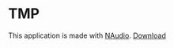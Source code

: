 # TMP
This application is made with [NAudio](https://github.com/naudio/NAudio).
[Download](https://drive.google.com/drive/folders/1mIyqS5k-nsr7ysP2APonivqoRa7EXqme?usp=drive_link)
